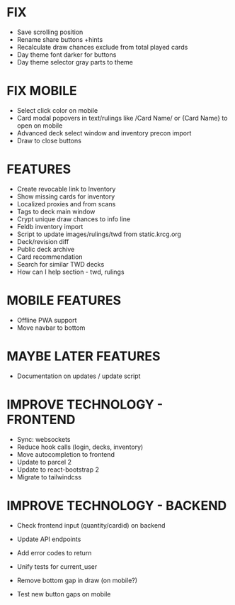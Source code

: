 # FIX
* Save scrolling position
* Rename share buttons +hints
* Recalculate draw chances exclude from total played cards
* Day theme font darker for buttons
* Day theme selector gray parts to theme

# FIX MOBILE
* Select click color on mobile
* Card modal popovers in text/rulings like /Card Name/ or {Card Name} to open on mobile
* Advanced deck select window and inventory precon import
* Draw to close buttons

# FEATURES
* Create revocable link to Inventory
* Show missing cards for inventory
* Localized proxies and from scans
* Tags to deck main window
* Crypt unique draw chances to info line
* Feldb inventory import
* Script to update images/rulings/twd from static.krcg.org
* Deck/revision diff
* Public deck archive
* Card recommendation
* Search for similar TWD decks
* How can I help section - twd, rulings

# MOBILE FEATURES
* Offline PWA support
* Move navbar to bottom

# MAYBE LATER FEATURES
* Documentation on updates / update script

# IMPROVE TECHNOLOGY - FRONTEND
* Sync: websockets
* Reduce hook calls (login, decks, inventory)
* Move autocompletion to frontend
* Update to parcel 2
* Update to react-bootstrap 2
* Migrate to tailwindcss

# IMPROVE TECHNOLOGY - BACKEND
* Check frontend input (quantity/cardid) on backend
* Update API endpoints
* Add error codes to return
* Unify tests for current_user

* Remove bottom gap in draw (on mobile?)
* Test new button gaps on mobile
